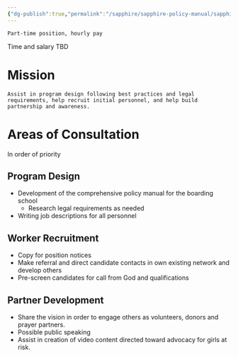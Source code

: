 ```yaml
---
{"dg-publish":true,"permalink":"/sapphire/sapphire-policy-manual/sapphire-startup-consultant/"}
---
```


	Part-time position, hourly pay
Time and salary TBD

# Mission
	Assist in program design following best practices and legal requirements, help recruit initial personnel, and help build partnership and awareness.

# Areas of Consultation
In order of priority
## Program Design
- Development of the comprehensive policy manual for the boarding school
	- Research legal requirements as needed
- Writing job descriptions for all personnel
## Worker Recruitment
- Copy for position notices 
- Make referral and direct candidate contacts in own existing network and develop others
- Pre-screen candidates for call from God and qualifications
## Partner Development
- Share the vision in order to engage others as volunteers, donors and prayer partners.
- Possible public speaking 
- Assist in creation of video content directed toward advocacy for girls at risk.